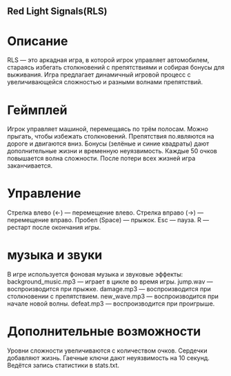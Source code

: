 ## Red Light Signals(RLS)
# Описание
RLS — это аркадная игра, в которой игрок управляет автомобилем, стараясь избегать столкновений с препятствиями и собирая бонусы для выживания. Игра предлагает динамичный игровой процесс с увеличивающейся сложностью и разными волнами препятствий.

# Геймплей
Игрок управляет машиной, перемещаясь по трём полосам.
Можно прыгать, чтобы избежать столкновений.
Препятствия по.являются на дороге и двигаются вниз.
Бонусы (зелёные и синие квадраты) дают дополнительные жизни и временную неуязвимость.
Каждые 50 очков повышается волна сложности.
После потери всех жизней игра заканчивается.

# Управление
Стрелка влево (←) — перемещение влево.
Стрелка вправо (→) — перемещение вправо.
Пробел (Space) — прыжок.
Esc — пауза.
R — рестарт после окончания игры.

# музыка и звуки
В игре используется фоновая музыка и звуковые эффекты:
background_music.mp3 — играет в цикле во время игры.
jump.wav — воспроизводится при прыжке.
damage.mp3 — воспроизводится при столкновении с препятствием.
new_wave.mp3 — воспроизводится при начале новой волны.
defeat.mp3 — воспроизводится при проигрыше.

# Дополнительные возможности
Уровни сложности увеличиваются с количеством очков.
Сердечки добавляют жизнь.
Гаечные ключи дают неуязвимость на 10 секунд.
Ведётся запись статистики в stats.txt.